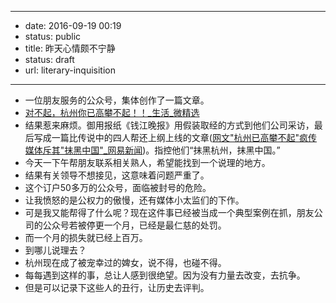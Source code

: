 - --
- date: 2016-09-19 00:19
- status: public
- title: 昨天心情颇不宁静
- status: draft
- url: literary-inquisition
- --
- 一位朋友服务的公众号，集体创作了一篇文章。
- [对不起，杭州你已高攀不起！！_生活_微精选](http://www.wzxun.com/detail/5742871.html)
- 结果惹来麻烦。御用报纸《钱江晚报》用假装取经的方式到他们公司采访，最后写成一篇比传说中的四人帮还上纲上线的文章([网文"杭州已高攀不起"疯传 媒体斥其"抹黑中国"_网易新闻](http://news.163.com/16/0918/17/C18UK8QD00011229.html))。指控他们“抹黑杭州，抹黑中国。”
- 今天一下午帮朋友联系相关熟人，希望能找到一个说理的地方。
- 结果有关领导不想接见，这意味着问题严重了。
- 这个订户50多万的公众号，面临被封号的危险。
- 让我愤怒的是公权力的傲慢，还有媒体小太监们的下作。
- 可是我又能帮得了什么呢？现在这件事已经被当成一个典型案例在抓，朋友公司的公众号若被停更一个月，已经是最仁慈的处罚。
- 而一个月的损失就已经上百万。
- 到哪儿说理去？
- 杭州现在成了被宠幸过的婢女，说不得，也碰不得。
- 每每遇到这样的事，总让人感到很绝望。因为没有力量去改变，去抗争。
- 但是可以记录下这些人的丑行，让历史去评判。
